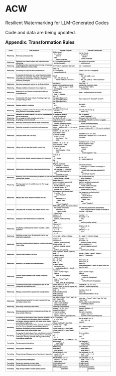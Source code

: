 # ACW
Resilient Watermarking for LLM-Generated Codes

Code and data are being updated.

**Appendix: Transformation Rules**

![Alt Text](https://github.com/boutiquelee/ACW/raw/main/Transformation%20Rules.png)
